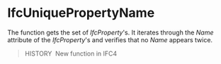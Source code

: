 # IfcUniquePropertyName

The function gets the set of _IfcProperty_'s.
It iterates through the _Name_ attribute of the _IfcProperty_'s 
and verifies that no _Name_ appears twice.
> HISTORY&nbsp; New function in IFC4
